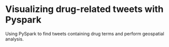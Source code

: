 # Visualizing drug-related tweets with Pyspark
Using PySpark to find tweets containing drug terms and perform geospatial analysis.
